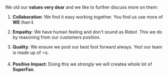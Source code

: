 We old our **values very dear** and we like to further discuss more on them:

1. __Collaboration__: We find it easy working together. You find us use more of **WE** than **I**.

2. __Empathy__: We have human feeling and don't sound as _Robot_. This we do by reasoning from our customers position.

3. __Quality__: We ensure we poot our best foot forward always. Yes! our team is made up of :star:s.

4. __Positive Impact__: Doing this we _strongly_ we will createa whole lot of **SuperFan**.
